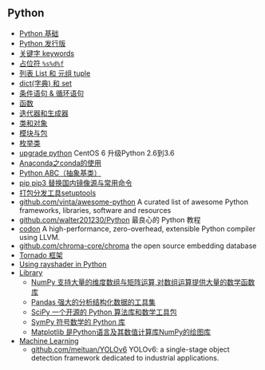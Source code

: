 ## Python
- [Python 基础](base.md)
- [Python 发行版](Distribution.md)
- [关键字 keywords](keywords.md)
- [占位符 `%s%d%f`](placeholer.md)
- [列表 List 和 元组 tuple](ListTuple.md)
- [dict(字典) 和 set](DictSet.md)
- [条件语句 & 循环语句](iffor.md)
- [函数](func.md)
- [迭代器和生成器](IterYield.md)
- [类和对象](class.md)
- [模块与包](module.md)
- [枚举类](Enum.md)
- [upgrade python](upgrade.md) CentOS 6 升级Python 2.6到3.6
- [Anaconda之conda的使用](Anaconda.md)
- [Python ABC（抽象基类）](ABC.md)
- [pip pip3 替换国内镜像源与常用命令](pip.md)
- [打包分发工具setuptools](setuptools.md)
- [github.com/vinta/awesome-python](https://github.com/vinta/awesome-python) A curated list of awesome Python frameworks, libraries, software and resources
- [github.com/walter201230/Python](https://github.com/walter201230/Python) 最良心的 Python 教程
- [codon](codon.md) A high-performance, zero-overhead, extensible Python compiler using LLVM.
- [github.com/chroma-core/chroma](https://github.com/chroma-core/chroma) the open source embedding database
- [Tornado 框架](Tornado/README.md)
- [Using rayshader in Python](rayshader.md)
- [Library](Library/README.md)
	- [NumPy 支持大量的维度数组与矩阵运算,对数组运算提供大量的数学函数库](Library/NumPy.md)
	- [Pandas 强大的分析结构化数据的工具集](Library/Pandas.md)
	- [SciPy 一个开源的 Python 算法库和数学工具包](Library/SciPy.md)
	- [SymPy 符号数学的 Python 库](Library/SymPy.md)
	- [Matplotlib 是Python语言及其数值计算库NumPy的绘图库](Library/Matplotlib.md)
- [Machine Learning](MachineLearning/README.md)
	- [github.com/meituan/YOLOv6](https://github.com/meituan/YOLOv6) YOLOv6: a single-stage object detection framework dedicated to industrial applications.